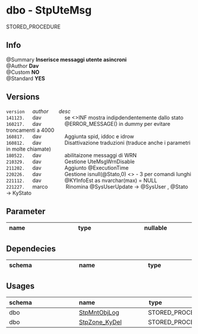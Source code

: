 # dbo - StpUteMsg
STORED_PROCEDURE
## Info 
@Summary **Inserisce messaggi utente asincroni**  
@Author **Dav**  
@Custom **NO**  
@Standard **YES**  
## Versions 
`version `&ensp;&ensp;_author_&ensp;&ensp;&ensp;&ensp;_desc_&ensp;&ensp;&ensp;&ensp;  
`141123. `&ensp;&ensp;dav&ensp;&ensp;&ensp;&ensp;&ensp;&ensp;&ensp;&ensp;&ensp;se <>INF mostra indipdendentemente dallo stato  
`160217. `&ensp;&ensp;dav&ensp;&ensp;&ensp;&ensp;&ensp;&ensp;&ensp;&ensp;&ensp;@ERROR_MESSAGE() in dummy per evitare troncamenti a 4000  
`160817. `&ensp;&ensp;dav&ensp;&ensp;&ensp;&ensp;&ensp;&ensp;&ensp;&ensp;&ensp;Aggiunta spid, iddoc e idrow  
`160812. `&ensp;&ensp;dav&ensp;&ensp;&ensp;&ensp;&ensp;&ensp;&ensp;&ensp;&ensp;Disattivazione traduzioni (traduce anche i parametri in molte chiamate)  
`180522. `&ensp;&ensp;dav&ensp;&ensp;&ensp;&ensp;&ensp;&ensp;&ensp;&ensp;&ensp;abilitaizone messaggi di WRN  
`210329. `&ensp;&ensp;dav&ensp;&ensp;&ensp;&ensp;&ensp;&ensp;&ensp;&ensp;&ensp;Gestione UteMsgWrnDisable  
`211202. `&ensp;&ensp;dav&ensp;&ensp;&ensp;&ensp;&ensp;&ensp;&ensp;&ensp;&ensp;Aggiunto @ExecutionTime  
`220226. `&ensp;&ensp;dav&ensp;&ensp;&ensp;&ensp;&ensp;&ensp;&ensp;&ensp;&ensp;Gestione isnull(@Stato,0) <> - 3 per comandi lunghi  
`221112. `&ensp;&ensp;dav&ensp;&ensp;&ensp;&ensp;&ensp;&ensp;&ensp;&ensp;&ensp;@KYInfoEst as nvarchar(max) = NULL  
`221227. `&ensp;&ensp;marco&ensp;&ensp;&ensp;&ensp;&ensp;&ensp;&ensp;Rinomina @SysUserUpdate -> @SysUser , @Stato -> KyStato  
## Parameter
| name&ensp;&ensp;&ensp;&ensp;&ensp;&ensp;&ensp;&ensp;&ensp;&ensp;&ensp;&ensp;&ensp;&ensp;&ensp;&ensp;  | type&ensp;&ensp;&ensp;&ensp;&ensp;&ensp;&ensp;&ensp;&ensp;&ensp;&ensp;&ensp;&ensp;&ensp;&ensp;&ensp;  | nullable&ensp;&ensp;&ensp;&ensp;&ensp;&ensp;&ensp;&ensp;&ensp;&ensp;&ensp;&ensp;  | output&ensp;&ensp;&ensp;&ensp;&ensp;&ensp;&ensp;&ensp;&ensp;&ensp;&ensp;&ensp;&ensp;&ensp;  |
| ------ | ------ | ------ | ------ |
## Dependecies 
| schema&ensp;&ensp;&ensp;&ensp;&ensp;&ensp;&ensp;&ensp;&ensp;&ensp;&ensp;&ensp;&ensp;&ensp;  | name&ensp;&ensp;&ensp;&ensp;&ensp;&ensp;&ensp;&ensp;&ensp;&ensp;&ensp;&ensp;&ensp;&ensp;&ensp;&ensp;  | type&ensp;&ensp;&ensp;&ensp;&ensp;&ensp;&ensp;&ensp;&ensp;&ensp;&ensp;&ensp;&ensp;&ensp;&ensp;&ensp;  | description&ensp;&ensp;&ensp;&ensp;&ensp;&ensp;&ensp;&ensp;&ensp;  |
| ------ | ------ | ------ | ------ |
## Usages 
| schema&ensp;&ensp;&ensp;&ensp;&ensp;&ensp;&ensp;&ensp;&ensp;&ensp;&ensp;&ensp;&ensp;&ensp;  | name&ensp;&ensp;&ensp;&ensp;&ensp;&ensp;&ensp;&ensp;&ensp;&ensp;&ensp;&ensp;&ensp;&ensp;&ensp;&ensp;  | type&ensp;&ensp;&ensp;&ensp;&ensp;&ensp;&ensp;&ensp;&ensp;&ensp;&ensp;&ensp;&ensp;&ensp;&ensp;&ensp;  | description&ensp;&ensp;&ensp;&ensp;&ensp;&ensp;&ensp;&ensp;&ensp;  |
| ------ | ------ | ------ | ------ |
| dbo  | [StpMntObjLog](./StpMntObjLog.md)  | STORED_PROCEDURE  | undefined  |
| dbo  | [StpZone_KyDel](./StpZone_KyDel.md)  | STORED_PROCEDURE  | undefined  |
